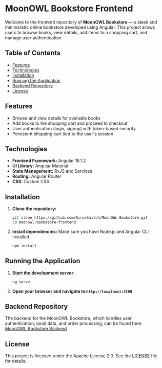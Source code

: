 # MoonOWL Bookstore Frontend

Welcome to the frontend repository of **MoonOWL Bookstore** — a sleek and minimalistic online bookstore developed using Angular. This project allows users to browse books, view details, add items to a shopping cart, and manage user authentication.

## Table of Contents
- [Features](#features)
- [Technologies](#technologies)
- [Installation](#installation)
- [Running the Application](#running-the-application)
- [Backend Repository](#backend-repository)
- [License](#license)

## Features
- Browse and view details for available books
- Add books to the shopping cart and proceed to checkout
- User authentication (login, signup) with token-based security
- Persistent shopping cart tied to the user's session

## Technologies
- **Frontend Framework:** Angular 18.1.2
- **UI Library:** Angular Material
- **State Management:** RxJS and Services
- **Routing:** Angular Router
- **CSS:** Custom CSS

## Installation

1. **Clone the repository:**
   ```bash
   git clone https://github.com/SirusSnitch/MoonOWL-Bookstore.git
   cd moonowl-bookstore-frontend
   ```

2. **Install dependencies:**
    Make sure you have Node.js and Angular CLI installed.
    ```bash
    npm install
    ```

## Running the Application

1. **Start the development server:**
     ```bash
     ng serve
     ```

2. **Open your browser and navigate to `http://localhost:4200`**

## Backend Repository

The backend for the MoonOWL Bookstore, which handles user authentication, book data, and order processing, can be found here:
[MoonOWL Bookstore Backend](https://github.com/SirusSnitch/MoonOWL-Backend)

## License

This project is licensed under the Apache License 2.0. See the [LICENSE](License.txt) file for details.
